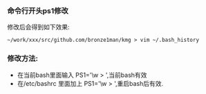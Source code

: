 ### 命令行开头ps1修改
修改后会得到如下效果:
```
~/work/xxx/src/github.com/bronze1man/kmg > vim ~/.bash_history
```

### 修改方法:
* 在当前bash里面输入 PS1='\w > ',当前bash有效
* 在/etc/bashrc 里面加上 PS1='\w > ',重启bash后有效.
